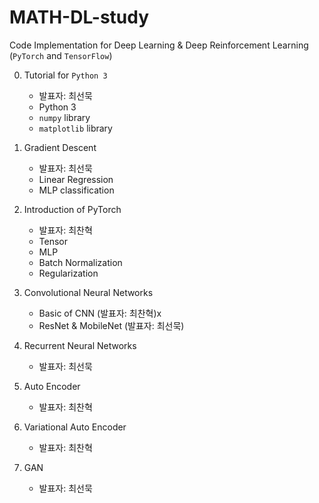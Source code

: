 # MATH-DL-study

Code Implementation for Deep Learning & Deep Reinforcement Learning (```PyTorch``` and ```TensorFlow```)

0. Tutorial for ```Python 3```
    - 발표자: 최선묵
    - Python 3
    - ```numpy``` library
    - ```matplotlib``` library
    
1. Gradient Descent
    - 발표자: 최선묵
    - Linear Regression
    - MLP classification
    
2. Introduction of PyTorch
    - 발표자: 최찬혁
    - Tensor
    - MLP
    - Batch Normalization
    - Regularization
    
3. Convolutional Neural Networks
    - Basic of CNN (발표자: 최찬혁)x
    - ResNet & MobileNet (발표자: 최선묵)
    
4. Recurrent Neural Networks
    - 발표자: 최선묵
    
5. Auto Encoder
    - 발표자: 최찬혁
    
6. Variational Auto Encoder
    - 발표자: 최찬혁
    
7. GAN 
    - 발표자: 최선묵
